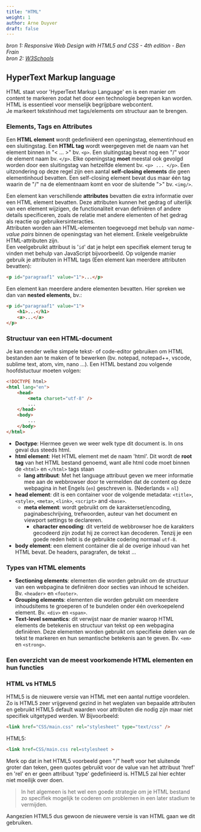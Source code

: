 ```yaml
---
title: "HTML"
weight: 1
author: Arne Duyver
draft: false
---
```


_bron 1: Responsive Web Design with HTML5 and CSS - 4th edition - Ben Frain_</br>
_bron 2: [W3Schools](https://www.w3schools.com/html/default.asp)_

## HyperText Markup language
HTML staat voor 'HyperText Markup Language' en is een manier om content te markeren zodat het door een technologie begrepen kan worden. HTML is essentieel voor menselijk begrijpbare webcontent.
</br>Je markeert tekstinhoud met tags/elements om structuur aan te brengen.

### Elements, Tags en Attributes
Een **HTML element** wordt gedefiniëerd een openingstag, elementinhoud en een sluitingstag. Een **HTML tag** wordt weergegeven met de naam van het element binnen in "< ... >" bv. `<p>`. Een sluitingstag bevat nog een "/" voor de element naam bv. `</p>`. Elke openingstag **moet** meestal ook gevolgd worden door een sluitingstag van hetzelfde element bv. `<p> ... </p>`. Een uitzondering op deze regel zijn een aantal **self-closing elements** die geen elementinhoud bevatten. Een self-closing element bevat dus maar één tag waarin de "/" na de elementnaam komt en voor de sluitende ">" bv. `<img/>`.

Een element kan verschillende **attributes** bevatten die extra informatie over een HTML element bevatten. Deze attributen kunnen het gedrag of uiterlijk van een element wijzigen, de functionaliteit ervan definiëren of andere details specificeren, zoals de relatie met andere elementen of het gedrag als reactie op gebruikersinteracties. 
</br>Attributen worden aan HTML-elementen toegevoegd met behulp van _name-value pairs_ binnen de openingstag van het element. Enkele veelgebruikte HTML-attributen zijn.
</br>Een veelgebruikt attribuut is '`id`' dat je helpt een specifiek element terug te vinden met behulp van JavaScript bijvoorbeeld. Op volgende manier gebruik je attributen in HTML tags (Een element kan meerdere attributen bevatten):
```html
<p id="paragraaf1" value="1">...</p>
```

Een element kan meerdere andere elementen bevatten. Hier spreken we dan van **nested elements**, bv.:
```html
<p id="paragraaf1" value="1">
    <h1>...</h1>
    <a>...</a>
</p>
```

### Structuur van een HTML-document
Je kan eender welke simpele tekst- of code-editor gebruiken om HTML bestanden aan te maken of te bewerken (bv. notepad, notepad++, vscode, sublime text, atom, vim, nano ...). Een HTML bestand zou volgende hoofdstuctuur moeten volgen:
```html
<!DOCTYPE html>
<html lang="en">
    <head>
        <meta charset="utf-8" />
        ...
    </head>
    <body>
        ...
    </body>
</html>
```

- **Doctype**: Hiermee geven we weer welk type dit document is. In ons geval dus steeds html.
- **html element**: Het HTML element met de naam 'html'. Dit wordt de **root tag** van het HTML bestand genoemd, want alle html code moet binnen de `<html>` en `</html>` tags staan
    - **lang attribuut**: Met het language attribuut geven we meer informatie mee aan de webbrowser door te vermelden dat de content op deze webpagina in het Engels (`en`) geschreven is. (Nederlands =  `nl`)
- **head element**: dit is een container voor de volgende metadata: `<title>`, `<style>`, `<meta>`, `<link>`, `<script>` and `<base>`.
    - **meta element**: wordt gebruikt om de karakterset/encoding, paginabeschrijving, trefwoorden, auteur van het document en viewport settings te declareren.
        - **character encoding**: dit verteld de webbrowser hoe de karakters gecodeerd zijn zodat hij ze correct kan decoderen. Tenzij je een goede reden hebt is de gebruikte codering normaal `utf-8`.
- **body element**: een element container die al de overige inhoud van het HTML bevat. De headers, paragrafen, de tekst ...

### Types van HTML elements
- **Sectioning elements**: elementen die worden gebruikt om de structuur van een webpagina te definiëren door secties van inhoud te scheiden. Bv. `<header>` en `<footer>`.
- **Grouping elements**: elementen die worden gebruikt om meerdere inhoudsitems te groeperen of te bundelen onder één overkoepelend element. Bv. `<div>` en `<span>`.
- **Text-level semantics**: dit verwijst naar de manier waarop HTML elements de betekenis en structuur van tekst op een webpagina definiëren. Deze elementen worden gebruikt om specifieke delen van de tekst te markeren en hun semantische betekenis aan te geven. Bv. `<em>` en `<strong>`.

### Een overzicht van de meest voorkomende HTML elementen en hun functies
<!-- 

#### \<a\> het anker element
>The a tag (short for anchor tag) is arguably the most important and defining tag of HTML. The
anchor tag is the tag used to link from the document a user is on to another document elsewhere
on the internet, or another point in the same document.
De link wordt meegegeven via het `href` attribuut, de tekst die getoond moet worden is de content van het anchor element.
- Refereren naar een lokaal bestand via relatieve paden
```html
<a href="index.html">The home page</a>
```
- Refereren naar een webpagina via url's
```html
<a href="www.google.com">google</a> 
```

-->

### HTML vs HTML5

HTML5 is de nieuwere versie van HTML met een aantal nuttige voordelen. Zo is HTML5 zeer vrijgevend gezind in het weglaten van bepaalde attributen en gebruikt HTML5 default waarden voor attributen die nodig zijn maar niet specifiek uitgetyped werden. W Bijvoorbeeld:

```html
<link href="CSS/main.css" rel="stylesheet" type="text/css" />
```
HTML5:
```html
<link href=CSS/main.css rel=stylesheet >
```
Merk op dat in het HTML5 voorbeeld geen "/" heeft voor het sluitende groter dan teken, geen quotes gebruikt voor de value van het attribuut 'href' en 'rel' en er geen attribuut 'type' gedefinieerd is. HTML5 zal hier echter niet moeilijk over doen.  

<!-- TODO: fix icon -->
> <i class="fa-solid fa-circle-exclamation" aria-hidden="true"></i>
> In het algemeen is het wel een goede strategie om je HTML bestand zo specifiek mogelijk te coderen om problemen in een later stadium te vermijden.

Aangezien HTML5 dus gewoon de nieuwere versie is van HTML gaan we dit gebruiken.